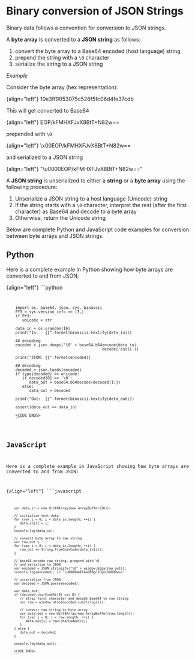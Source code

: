 # Binary conversion of JSON Strings

Binary data follows a convention for conversion to JSON strings.

A **byte array** is converted to a **JSON string** as follows:

1. convert the byte array to a Base64 encoded (host language) string
2. prepend the string with a `\0` character
3. serialize the string to a JSON string

*Example*

Consider the byte array (hex representation):

{align="left"}
        10e3ff9053075c526f5fc06d4fe37cdb

This will get converted to Base64

{align="left"}
        EOP/kFMHXFJvX8BtT+N82w==

prepended with `\0`

{align="left"}
        \x00EOP/kFMHXFJvX8BtT+N82w==

and serialized to a JSON string

{align="left"}
        "\\u0000EOP/kFMHXFJvX8BtT+N82w=="

A **JSON string** is unserialized to either a **string** or a **byte array** using the following procedure:

1. Unserialize a JSON string to a host language (Unicode) string
2. If the string starts with a `\0` character, interpret the rest (after the first character) as Base64 and decode to a byte array
3. Otherwise, return the Unicode string

Below are complete Python and JavaScript code examples for conversion between byte arrays and JSON strings.

## Python

Here is a complete example in Python showing how byte arrays are converted to and from JSON:

{align="left"}
        ```python
        <CODE BEGINS>

        import os, base64, json, sys, binascii
        PY3 = sys.version_info >= (3,)
        if PY3:
           unicode = str

        data_in = os.urandom(16)
        print("In:   {}".format(binascii.hexlify(data_in)))

        ## encoding
        encoded = json.dumps('\0' + base64.b64encode(data_in).
                                              decode('ascii'))

        print("JSON: {}".format(encoded))

        ## decoding
        decoded = json.loads(encoded)
        if type(decoded) == unicode:
           if decoded[0] == '\0':
              data_out = base64.b64decode(decoded[1:])
           else:
              data_out = decoded

        print("Out:  {}".format(binascii.hexlify(data_out)))

        assert(data_out == data_in)

        <CODE ENDS>
        ```

## JavaScript

Here is a complete example in JavaScript showing how byte arrays are converted to and from JSON:

{align="left"}
        ```javascript
        <CODE BEGINS>

        var data_in = new Uint8Array(new ArrayBuffer(16));

        // initialize test data
        for (var i = 0; i < data_in.length; ++i) {
           data_in[i] = i;
        }
        console.log(data_in);

        // convert byte array to raw string
        var raw_out = '';
        for (var i = 0; i < data_in.length; ++i) {
           raw_out += String.fromCharCode(data_in[i]);
        }

        // base64 encode raw string, prepend with \0
        // and serialize to JSON
        var encoded = JSON.stringify("\0" + window.btoa(raw_out));
        console.log(encoded); // "\u0000AAECAwQFBgcICQoLDA0ODw=="

        // unserialize from JSON
        var decoded = JSON.parse(encoded);

        var data_out;
        if (decoded.charCodeAt(0) === 0) {
           // strip first character and decode base64 to raw string
           var raw = window.atob(decoded.substring(1));

           // convert raw string to byte array
           var data_out = new Uint8Array(new ArrayBuffer(raw.length));
           for (var i = 0; i < raw.length; ++i) {
              data_out[i] = raw.charCodeAt(i);
           }
        } else {
           data_out = decoded;
        }

        console.log(data_out);

        <CODE ENDS>
        ```